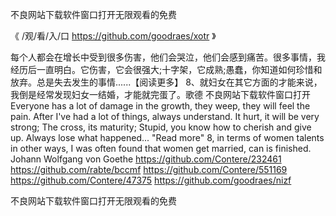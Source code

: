 
不良网站下载软件窗口打开无限观看的免费




《 /观/看/入/口  https://github.com/goodraes/xotr 》




每个人都会在增长中受到很多伤害，他们会哭泣，他们会感到痛苦。很多事情，我经历后一直明白。它伤害，它会很强大;十字架，它成熟;愚蠢，你知道如何珍惜和放弃。总是失去发生的事情......【阅读更多】
	8、就妇女在其它方面的才能来说，我倒是经常发现妇女一结婚，才能就完蛋了。歌德
不良网站下载软件窗口打开
Everyone has a lot of damage in the growth, they weep, they will feel the pain.
After I've had a lot of things, always understand.
It hurt, it will be very strong;
The cross, its maturity;
Stupid, you know how to cherish and give up.
Always lose what happened...
"Read more"
8, in terms of women talents in other ways, I was often found that women get married, can is finished.
Johann Wolfgang von Goethe
https://github.com/Contere/232461
https://github.com/rabte/bccmf
https://github.com/Contere/551169
https://github.com/Contere/47375
https://github.com/goodraes/nizf





不良网站下载软件窗口打开无限观看的免费

